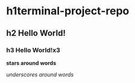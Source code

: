 # h1terminal-project-repo

## h2 Hello World!

### h3 Hello World!x3

**stars around words**

_underscores around words_
